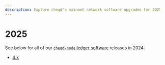 ```yaml
---
description: Explore cheqd's mainnet network software upgrades for 2025.
---
```


# 2025

See below for all of our [`cheqd-node` ledger software](https://github.com/cheqd/cheqd-node/) releases in 2024:

* [4.x](4.x.md)
